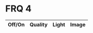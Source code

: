 # FRQ 4

<table>
    <thead>
    <tr>
        <th>Off/On</th>
        <th>Quality</th>
        <th>Light</th>
        <th>Image</th>
    </tr>
    </thead>
    <tbody id="result">
    <!-- generated rows -->
    </tbody>
</table>

<style>
.circle {
  height: 50px;
  width: 50px;
  border-radius: 50%;
}
</style>

<script>

function componentToHex(c) {
    c = Math.round(c);
    let hex = c.toString(16);
    return hex.length == 1 ? "0" + hex : hex;
}
function rgbToHex(r, g, b) {
    return "#" + componentToHex(r) + componentToHex(g) + componentToHex(b);
}

const resultContainer = document.getElementById("result");

fetch('https://breadbops.gq/api/lights/')
  .then((response) => response.json())
  .then(data => {
    console.log(data);
    
    for (const cell of data) {  

        const tr = document.createElement("tr");
        const row = document.createElement("td");
        const column = document.createElement("td");
        const light = document.createElement("td");
        const image = document.createElement("div");

        image.className = "circle";
        gray = cell["light"]["luminosity"] * 255/1000;
        image.style.backgroundColor = rgbToHex(gray, gray, gray);

        if (cell["light"]["on"]) {
            row.innerHTML = "On";
        }
        else {
            row.innerHTML = "Off";
        }
        column.innerHTML = cell["light"]["quality"]; 
        light.innerHTML = cell["light"]["luminosity"]; 

        tr.appendChild(row);
        tr.appendChild(column);
        tr.appendChild(light);
        tr.appendChild(image);

        resultContainer.appendChild(tr);

    }
  })

</script>